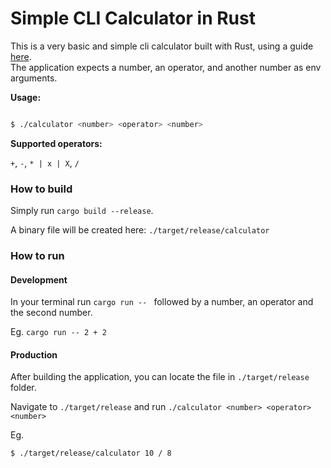 # Simple CLI Calculator in Rust

This is a very basic and simple cli calculator built with Rust, using a guide [here](https://www.freecodecamp.org/news/rust-in-replit/).  
The application expects a number, an operator, and another number as env arguments.

**Usage:**

```bash

$ ./calculator <number> <operator> <number>

```

**Supported operators:**

`+`, `-`, `* | x | X`, `/`

### How to build

Simply run `cargo build --release`.

A binary file will be created here: `./target/release/calculator`

### How to run

#### Development

In your terminal run `cargo run -- ` followed by a number, an operator and the second number.

Eg. `cargo run -- 2 + 2`

#### Production

After building the application, you can locate the file in `./target/release` folder.

Navigate to `./target/release` and run `./calculator <number> <operator> <number>`

Eg.

```bash
$ ./target/release/calculator 10 / 8
```
